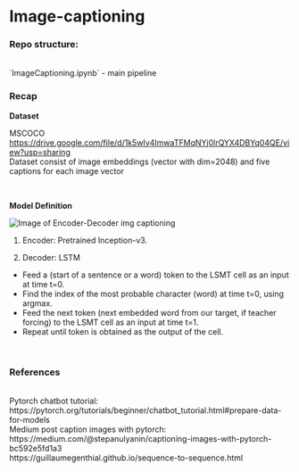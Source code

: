 # Image-captioning


### Repo structure:
<br />
`ImageCaptioning.ipynb` - main pipeline


### Recap

__Dataset__  

MSCOCO https://drive.google.com/file/d/1k5wIy4ImwaTFMqNYj0lrQYX4DBYq04QE/view?usp=sharing
<br />
Dataset consist of image embeddings (vector with dim=2048) and five captions for each image vector

<br />

__Model Definition__

![Image of Encoder-Decoder img captioning](https://miro.medium.com/max/1400/1*LMIw-ZJlKeoBSDhPc5keLg.png)

1. Encoder: Pretrained Inception-v3. 

2. Decoder: LSTM
- Feed a <sos> (start of a sentence or a word) token to the LSMT cell as an input at time t=0.
- Find the index of the most probable character (word) at time t=0, using argmax.
- Feed the next token (next embedded word from our target, if teacher forcing) to the LSMT cell as an input at time t=1.
- Repeat until <eos> token is obtained as the output of the cell.

<br />

### References

<br />
Pytorch chatbot tutorial: https://pytorch.org/tutorials/beginner/chatbot_tutorial.html#prepare-data-for-models 
<br />
Medium post caption images with pytorch: https://medium.com/@stepanulyanin/captioning-images-with-pytorch-bc592e5fd1a3
<br />
https://guillaumegenthial.github.io/sequence-to-sequence.html

